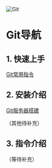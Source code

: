 ![Git](https://git-scm.com/images/logo@2x.png)

# Git导航

## 1. 快速上手
[Git常用指令](Git常用指令.md)

## 2. 安装介绍
[Git服务器搭建](Git服务器搭建.md)

（其他待补充）

## 3. 指令介绍
（等待补充）



